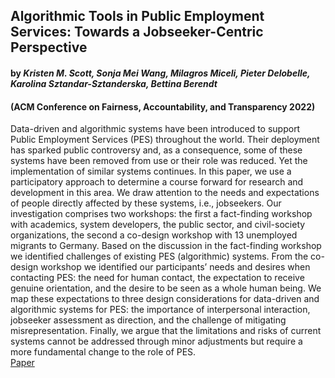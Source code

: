 ## Algorithmic Tools in Public Employment Services: Towards a Jobseeker-Centric Perspective
#### by _Kristen M. Scott, Sonja Mei Wang, Milagros Miceli, Pieter Delobelle, Karolina Sztandar-Sztanderska, Bettina Berendt_ 
#### (ACM Conference on Fairness, Accountability, and Transparency 2022)
Data-driven and algorithmic systems have been introduced to support Public Employment Services (PES) throughout the world. Their deployment has sparked public controversy and, as a consequence, some of these systems have been removed from use or their role was reduced. Yet the implementation of similar systems continues. In this paper, we use a participatory approach to determine a course forward for research and development in this area. We draw attention to the needs and expectations of people directly affected by these systems, i.e., jobseekers. Our investigation comprises two workshops: the first a fact-finding workshop with academics, system developers, the public sector, and civil-society organizations, the second a co-design workshop with 13 unemployed migrants to Germany. Based on the discussion in the fact-finding workshop we identified challenges of existing PES (algorithmic) systems. From the co-design workshop we identified our participants’ needs and desires when contacting PES: the need for human contact, the expectation to receive genuine orientation, and the desire to be seen as a whole human being. We map these expectations to three design considerations for data-driven and algorithmic systems for PES: the importance of interpersonal interaction, jobseeker assessment as direction, and the challenge of mitigating misrepresentation. Finally, we argue that the limitations and risks of current systems cannot be addressed through minor adjustments but require a more fundamental change to the role of PES.
\
[Paper](https://github.com/nobias-project/Publications/blob/main/scott2022algorithmic.pdf)
